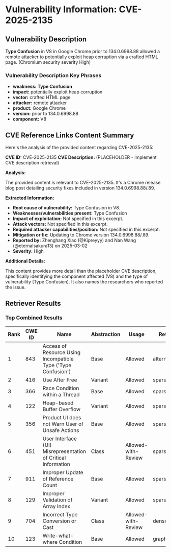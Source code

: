 # Vulnerability Information: CVE-2025-2135

## Vulnerability Description
**Type Confusion** in V8 in Google Chrome prior to 134.0.6998.88 allowed a remote attacker to potentially exploit heap corruption via a crafted HTML page. (Chromium security severity High)

### Vulnerability Description Key Phrases
- **weakness:** **Type Confusion**
- **impact:** potentially exploit heap corruption
- **vector:** crafted HTML page
- **attacker:** remote attacker
- **product:** Google Chrome
- **version:** prior to 134.0.6998.88
- **component:** V8

## CVE Reference Links Content Summary
Here's the analysis of the provided content regarding CVE-2025-2135:

**CVE ID:** CVE-2025-2135
**CVE Description:** (PLACEHOLDER - Implement CVE description retrieval)

**Analysis:**

The provided content *is* relevant to CVE-2025-2135. It's a Chrome release blog post detailing security fixes included in version 134.0.6998.88/.89.

**Extracted Information:**

*   **Root cause of vulnerability:** Type Confusion in V8.
*   **Weaknesses/vulnerabilities present:** Type Confusion
*   **Impact of exploitation:** Not specified in this excerpt.
*   **Attack vectors:** Not specified in this excerpt.
*   **Required attacker capabilities/position:** Not specified in this excerpt.
*   **Mitigation or fix:** Updating to Chrome version 134.0.6998.88/.89.
*   **Reported by:** Zhenghang Xiao (@Kipreyyy) and Nan Wang (@eternalsakura13) on 2025-03-02
*   **Severity:** High

**Additional Details:**

This content provides more detail than the placeholder CVE description, specifically identifying the component affected (V8) and the type of vulnerability (Type Confusion). It also names the researchers who reported the issue.

## Retriever Results

### Top Combined Results

| Rank | CWE ID | Name | Abstraction | Usage  | Retrievers | Individual Scores |
|------|--------|------|-------------|-------|------------|-------------------|
| 1 | 843 | Access of Resource Using Incompatible Type ('Type Confusion') | Base | Allowed | alternate_terms | 0.700 |
| 2 | 416 | Use After Free | Variant | Allowed | sparse | 0.284 |
| 3 | 366 | Race Condition within a Thread | Base | Allowed | sparse | 0.227 |
| 4 | 122 | Heap-based Buffer Overflow | Variant | Allowed | sparse | 0.210 |
| 5 | 356 | Product UI does not Warn User of Unsafe Actions | Base | Allowed | sparse | 0.194 |
| 6 | 451 | User Interface (UI) Misrepresentation of Critical Information | Class | Allowed-with-Review | sparse | 0.188 |
| 7 | 911 | Improper Update of Reference Count | Base | Allowed | sparse | 0.180 |
| 8 | 129 | Improper Validation of Array Index | Variant | Allowed | sparse | 0.175 |
| 9 | 704 | Incorrect Type Conversion or Cast | Class | Allowed-with-Review | dense | 0.612 |
| 10 | 123 | Write-what-where Condition | Base | Allowed | graph | 0.003 |

